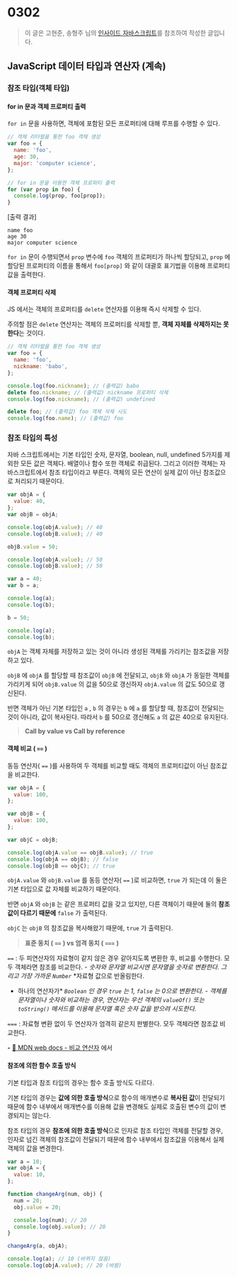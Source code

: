 # 0302

> 이 글은 고현준, 송형주 님의 [인사이드 자바스크립트](https://g.co/kgs/K6Laug)를 참조하여 작성한 글입니다.

## JavaScript 데이터 타입과 연산자 (계속)

### 참조 타입(객체 타입)

#### for in 문과 객체 프로퍼티 출력

`for in` 문을 사용하면, 객체에 포함된 모든 프로퍼티에 대해 루프를 수행할 수 있다.

```javascript
// 객체 리터럴을 통한 foo 객체 생성
var foo = {
  name: 'foo',
  age: 30,
  major: 'computer science',
};

// for in 문을 이용한 객체 프로퍼티 출력
for (var prop in foo) {
  console.log(prop, foo[prop]);
}
```

[출력 결과]

```
name foo
age 30
major computer science
```

`for in` 문이 수행되면서 `prop` 변수에 `foo` 객체의 프로퍼티가 하나씩 할당되고, `prop` 에 할당된 프로퍼티의 이름을 통해서 `foo[prop]` 와 같이 대괄호 표기법을 이용해 프로퍼티 값을 출력한다.

#### 객체 프로퍼티 삭제

JS 에서는 객체의 프로퍼티를 `delete` 연산자를 이용해 즉시 삭제할 수 있다.

주의할 점은 `delete` 연산자는 객체의 프로퍼티를 삭제할 뿐, **객체 자체를 삭제하지는 못한다**는 것이다.

```javascript
// 객체 리터럴을 통한 foo 객체 생성
var foo = {
  name: 'foo',
  nickname: 'babo',
};

console.log(foo.nickname); // (출력값) babo
delete foo.nickname; // (출력값) nickname 프로퍼티 삭제
console.log(foo.nickname); // (출력값) undefined

delete foo; // (출력값) foo 객체 삭제 시도
console.log(foo.name); // (출력값) foo
```

### 참조 타입의 특성

자바 스크립트에서는 기본 타입인 숫자, 문자열, boolean, null, undefined 5가지를 제외한 모든 값은 객체다. 배열이나 함수 또한 객체로 취급된다. 그리고 이러한 객체는 자바스크립트에서 참조 타입이라고 부른다. 객체의 모든 연산이 실제 값이 아닌 참조값으로 처리되기 때문이다.

```javascript
var objA = {
  value: 40,
};
var objB = objA;

console.log(objA.value); // 40
console.log(objB.value); // 40

objB.value = 50;

console.log(objA.value); // 50
console.log(objB.value); // 50

var a = 40;
var b = a;

console.log(a);
console.log(b);

b = 50;

console.log(a);
console.log(b);
```

`objA` 는 객체 자체를 저장하고 있는 것이 아니라 생성된 객체를 가리키는 참조값을 저장하고 있다.

`objB` 에 `objA` 를 할당할 때 참조값이 `objB` 에 전달되고, `objB` 와 `objA` 가 동일한 객체를 가리키게 되어 `objB.value` 의 값을 50으로 갱신하자 `objA.value` 의 값도 50으로 갱신된다.

반면 객체가 아닌 기본 타입인 `a` , `b` 의 경우는 `b` 에 `a` 를 할당할 때, 참조값이 전달되는 것이 아니라, 값이 복사된다. 따라서 `b` 를 50으로 갱신해도 `a` 의 값은 40으로 유지된다.

> **Call by value vs Call by reference**

#### 객체 비교 ( `==` )

동등 연산자( `==` )를 사용하여 두 객체를 비교할 때도 객체의 프로퍼티값이 아닌 참조값을 비교한다.

```javascript
var objA = {
  value: 100,
};

var objB = {
  value: 100,
};

var objC = objB;

console.log(objA.value == objB.value); // true
console.log(objA == objB); // false
console.log(objB == objC); // true
```

`objA.value` 와 `objB.value` 를 동등 연산자( `==` )로 비교하면, `true` 가 되는데 이 둘은 기본 타입으로 값 자체를 비교하기 때문이다.

반면 `objA` 와 `objB` 는 같은 프로퍼티 값을 갖고 있지만, 다른 객체이기 때문에 둘의 **참조값이 다르기 때문에** `false` 가 출력된다.

`objC` 는 `objB` 의 참조값을 복사해왔기 때문에, `true` 가 출력된다.

> **표준 동치 (** **`==`** **) vs 엄격 동치 (** **`===`** **)**

`==` : 두 피연산자의 자료형이 같지 않은 경우 같아지도록 변환한 후, 비교를 수행한다. 모두 객체라면 참조를 비교한다.
_- 숫자와 문자열 비교시엔 문자열을 숫자로 변환한다. 그리고 가장 가까운_ _`Number`_ \*자료형 값으로 반올림한다.

- 하나의 연산자가\* _`Boolean`_ _인 경우_ _`true`_ _는 1,_ _`false`_ _는 0으로 변환한다._
  _- 객체를 문자열이나 숫자와 비교하는 경우, 연산자는 우선 객체의_ _`valueOf()`_ _또는_ _`toString()`_ _메서드를 이용해 문자열 혹은 숫자 값을 받으려 시도한다._

`===` : 자료형 변환 없이 두 연산자가 엄격히 같은지 판별한다. 모두 객체라면 참조값 비교한다.

**-** [🔗 MDN web docs - 비교 연산자](https://developer.mozilla.org/ko/docs/Web/JavaScript/Reference/Operators/Comparison_Operators) 에서

#### 참조에 의한 함수 호출 방식

기본 타입과 참조 타입의 경우는 함수 호출 방식도 다르다.

기본 타입의 경우는 **값에 의한 호출 방식**으로 함수의 매개변수로 **복사된 값**이 전달되기 때문에 함수 내부에서 매개변수를 이용해 값을 변경해도 실제로 호출된 변수의 값이 변경되지는 않는다.

참조 타입의 경우 **참조에 의한 호출 방식**으로 인자로 참조 타입인 객체를 전달할 경우, 인자로 넘긴 객체의 참조값이 전달되기 때문에 함수 내부에서 참조값을 이용해서 실제 객체의 값을 변경한다.

```javascript
var a = 10;
var objA = {
  value: 10,
};

function changeArg(num, obj) {
  num = 20;
  obj.value = 20;

  console.log(num); // 20
  console.log(obj.value); // 20
}

changeArg(a, objA);

console.log(a); // 10 (바뀌지 않음)
console.log(objA.value); // 20 (바뀜)
```
